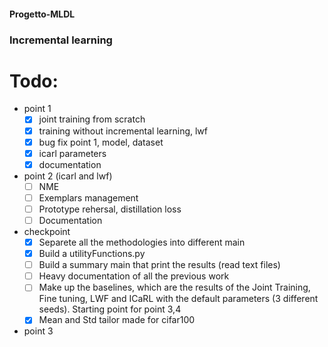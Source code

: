 #### Progetto-MLDL
### Incremental learning

# Todo:
- point 1
  - [x] joint training from scratch
  - [x] training without incremental learning, lwf
  - [x] bug fix point 1, model, dataset
  - [x] icarl parameters
  - [x] documentation 
- point 2 (icarl and lwf)
  - [ ] NME
  - [ ] Exemplars management
  - [ ] Prototype rehersal, distillation loss
  - [ ] Documentation
- checkpoint
  - [x] Separete all the methodologies into different main
  - [x] Build a utilityFunctions.py
  - [ ] Build a summary main that print the results (read text files)
  - [ ] Heavy documentation of all the previous work
  - [ ] Make up the baselines, which are the results of the Joint Training, Fine tuning, LWF and ICaRL with the default       parameters (3 different seeds). Starting point for point 3,4
  - [x] Mean and Std tailor made for cifar100
- point 3
